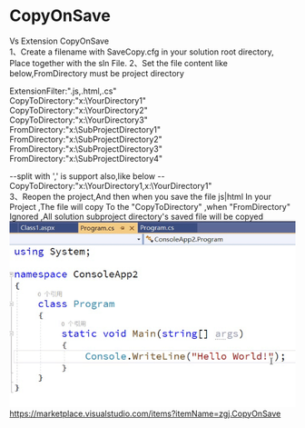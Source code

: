 # CopyOnSave
Vs Extension CopyOnSave  
1、Create a filename with SaveCopy.cfg in your solution root directory, Place together with the sln File. 2、Set the file content like below,FromDirectory must be project directory  

ExtensionFilter:".js,.html,.cs"  
CopyToDirectory:"x:\YourDirectory1\"  
CopyToDirectory:"x:\YourDirectory2\"  
CopyToDirectory:"x:\YourDirectory3\"   
FromDirectory:"x:\SubProjectDirectory1\"  
FromDirectory:"x:\SubProjectDirectory2\"  
FromDirectory:"x:\SubProjectDirectory3\"  
FromDirectory:"x:\SubProjectDirectory4\"  

--split with ',' is support also,like below --CopyToDirectory:"x:\YourDirectory1\,x:\YourDirectory1\"  
3、Reopen the project,And then when you save the file js|html In your Project ,The file will copy To the "CopyToDirectory" ,when "FromDirectory" Ignored ,All solution subproject directory's saved file will be copyed  
![image](https://raw.githubusercontent.com/zhaogaojian/CopyOnSave/main/u3bnm-1ybb2.gif)
https://marketplace.visualstudio.com/items?itemName=zgj.CopyOnSave
